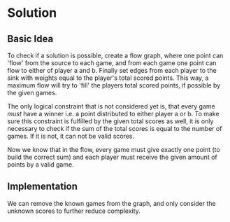 # Solution

## Basic Idea

To check if a solution is possible, create a flow graph, where one point can 'flow' from the source to each game, and from each game one point can flow to either of player a and b. Finally set edges from each player to the sink with weights equal to the player's total scored points. This way, a maximum flow will try to 'fill' the players total scored points, if possible by the given games.

The only logical constraint that is not considered yet is, that every game *must* have a winner i.e. a point distributed to either player a or b. To make sure this constraint is fulfilled by the given total scores as well, it is only necessary to check if the sum of the total scores is equal to the number of games. If it is not, it can not be valid scores.

Now we know that in the flow, every game must give exactly one point (to build the correct sum) and each player must receive the given amount of points by a valid game.

## Implementation

We can remove the known games from the graph, and only consider the unknown scores to further reduce complexity.